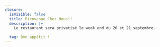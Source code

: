 ```yaml
---
closure:
  isVisible: false
  title: Bienvenue Chez Nous!!
  description: |+
    Le restaurant sera privatisé le week end du 20 et 21 septembre. 

  tag: Bon appétit !
---
```

